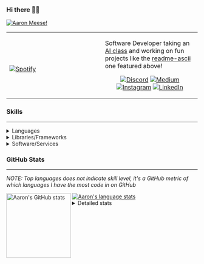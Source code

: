 ### Hi there 👋🏻
[![Aaron Meese!](https://user-images.githubusercontent.com/17814535/88975338-a2aabf00-d27f-11ea-963f-8a19608716b4.png)](https://github.com/ajmeese7/readme-ascii "README ASCII")

<!-- Modified from project here: https://github.com/novatorem/novatorem -->
<table width="100%"> 
  <tr>
  <td width="50%">
      
&nbsp; <br> [![Spotify](https://ajmeese7.vercel.app/api/spotify)](https://open.spotify.com/user/ajmeese)

  </td>
  <td width="50%">

Software Developer taking an [AI class](https://courses.edx.org/courses/BerkeleyX/CS188.1x-4/1T2015/course/) and working on fun 
projects like the [readme-ascii](https://github.com/ajmeese7/readme-ascii) one featured above!
<br><p align="center">
  [![Discord](https://img.shields.io/badge/discord-ajmeese7%234835-369?style=flat-square&logo=discord&logoColor=white&color=purple)](https://discord.gg/PxRTQg3)
  [![Medium](https://img.shields.io/badge/medium-ajmeese7-1DB954?style=flat-square&logo=medium&logoColor=white)](https://link.aaronmeese.com/medium)<br>
  [![Instagram](https://img.shields.io/badge/instagram-ajmeese7-1DB954?style=flat-square&logo=instagram&logoColor=white&color=c13584)](https://link.aaronmeese.com/instagram)
  [![LinkedIn](https://img.shields.io/badge/linkedIn-aaronmeese-1DB954?style=flat-square&logo=linkedin&logoColor=white&color=blue)](https://link.aaronmeese.com/linkedin)
</p>
  </td>
  </table>

[//]: <> (The `&nbsp;` is to have Aphelion take up more space)

### Skills ###
----
<details>
<summary>Languages</summary>

+ JavaScript
+ HTML
+ CSS
    + [README ASCII](https://github.com/ajmeese7/readme-ascii)
+ PHP
+ Java
    + [BRCC Java](https://github.com/ajmeese7/brcc-java)
    + [Euler Problems](https://github.com/ajmeese7/euler-problems)

</details>
<details>
<summary>Libraries/Frameworks</summary>

+ NodeJS
    + [Snapchat Share](https://github.com/ajmeese7/snapchat-share)
    + [FRC Spreadsheets](https://github.com/ajmeese7/frc-spreadsheets)
+ Cordova
+ jQuery
+ Discord.js
    + [Spambot](https://github.com/ajmeese7/spambot)
    + [Automatic Reactions](https://github.com/ajmeese7/automatic-reactions)
    + [Multiple Reactions](https://github.com/ajmeese7/multiple-reactions)
    + [Galley Calls](https://github.com/ajmeese7/galley-calls)
+ Puppeteer
    + [README ASCII](https://github.com/ajmeese7/readme-ascii)
    + [Dynamic Page Retrieval](https://github.com/ajmeese7/dynamic-page-retrieval)
+ Nightmare.js
    + [Steam Queue Clicker](https://github.com/ajmeese7/steam-queue-clicker)
    + [Repbot](https://github.com/ajmeese7/repbot)
+ Express
    + [Galley Calls](https://github.com/ajmeese7/galley-calls)
+ json-fs-store
    + [Multiple Reactions](https://github.com/ajmeese7/multiple-reactions)
+ pdf-lib
+ async

</details>
<details>
<summary>Software/Services</summary>

+ Wallpaper Engine
    + [Random Wallpaper](https://github.com/ajmeese7/random-wallpaper)
    + [Image of the Day](https://github.com/ajmeese7/image-of-the-day)
+ phpMyAdmin
+ Cloudinary
+ Firefox Extensions
    + [Chess Next Move](https://github.com/ajmeese7/chess-next-move)
    + [Gmail Label Organizer](https://github.com/ajmeese7/gmail-label-organizer)
+ Google Analytics
+ Heroku
+ Nexmo
+ Twilio
    + [Galley Calls](https://github.com/ajmeese7/galley-calls)
+ Auth0
+ OneSignal

</details>
<!--
<details>
<summary>Soft Skills</summary>
+ English/Grammar
+ SEO
    <!-- + TODO: Add my site examples after I finish improving them --
</details>
-->

### GitHub Stats ###
----
*NOTE: Top languages does not indicate skill level, it's a GitHub metric of which languages I have the most code in on GitHub*

<a href="https://profile-summary-for-github.com/user/ajmeese7">
  <img align="left" height="170px" src="https://github-readme-stats.vercel.app/api?username=ajmeese7&show_icons=true&line_height=27&count_private=true&include_all_commits=true" alt="Aaron's GitHub stats"/>
  <img src="https://github-readme-stats.vercel.app/api/top-langs/?username=ajmeese7&hide_langs_below=5&layout=compact" alt="Aaron's language stats"/>
</a>

<details>
<summary>Detailed stats</summary>

### :zap: Recent Activity
<!--START_SECTION:activity-->
1. 🎉 Merged PR [#3](https://github.com//ajmeese7/hellochess-v2/pull/3) in [ajmeese7/hellochess-v2](https://github.com//ajmeese7/hellochess-v2)
2. 🎉 Merged PR [#4](https://github.com//ajmeese7/galley-calls/pull/4) in [ajmeese7/galley-calls](https://github.com//ajmeese7/galley-calls)
3. 💪 Opened PR [#4](https://github.com//ajmeese7/galley-calls/pull/4) in [ajmeese7/galley-calls](https://github.com//ajmeese7/galley-calls)
4. 🎉 Merged PR [#4](https://github.com//ajmeese7/readme-ascii/pull/4) in [ajmeese7/readme-ascii](https://github.com//ajmeese7/readme-ascii)
5. 🎉 Merged PR [#4](https://github.com//ajmeese7/dynamic-page-retrieval/pull/4) in [ajmeese7/dynamic-page-retrieval](https://github.com//ajmeese7/dynamic-page-retrieval)
<!--END_SECTION:activity-->

### 🧐 Waka Stats
<!--START_SECTION:waka-->
**🐱 My Github Data** 

> 🏆 606 Contributions in the Year 2020
 > 
> 📦 45.8 kB Used in Github's Storage 
 > 
> 💼 Opted to Hire
 > 
> 📜 43 Public Repositories
 > 
> 🔑 15 Private Repositories 

**I'm an Early 🐤** 

```text
🌞 Morning    201 commits    ████████░░░░░░░░░░░░░░░░░   33.39% 
🌆 Daytime    256 commits    ██████████░░░░░░░░░░░░░░░   42.52% 
🌃 Evening    139 commits    █████░░░░░░░░░░░░░░░░░░░░   23.09% 
🌙 Night      6 commits      ░░░░░░░░░░░░░░░░░░░░░░░░░   1.0%

```
📅 **I'm Most Productive on Saturday** 

```text
Monday       75 commits     ███░░░░░░░░░░░░░░░░░░░░░░   12.46% 
Tuesday      72 commits     ███░░░░░░░░░░░░░░░░░░░░░░   11.96% 
Wednesday    76 commits     ███░░░░░░░░░░░░░░░░░░░░░░   12.62% 
Thursday     85 commits     ███░░░░░░░░░░░░░░░░░░░░░░   14.12% 
Friday       100 commits    ████░░░░░░░░░░░░░░░░░░░░░   16.61% 
Saturday     111 commits    ████░░░░░░░░░░░░░░░░░░░░░   18.44% 
Sunday       83 commits     ███░░░░░░░░░░░░░░░░░░░░░░   13.79%

```


📊 **This Week I Spent My Time On** 

```text
⌚︎ Time Zone: America/Chicago

💬 Programming Languages: 
JavaScript               6 hrs 57 mins       █████████████████████░░░░   87.14% 
Markdown                 41 mins             ██░░░░░░░░░░░░░░░░░░░░░░░   8.73% 
HTML                     10 mins             ░░░░░░░░░░░░░░░░░░░░░░░░░   2.17% 
CSS                      4 mins              ░░░░░░░░░░░░░░░░░░░░░░░░░   0.88% 
Other                    2 mins              ░░░░░░░░░░░░░░░░░░░░░░░░░   0.45%

🐱‍💻 Projects: 
galley-calls             6 hrs 32 mins       ████████████████████░░░░░   81.91% 
coupon-book              52 mins             ██░░░░░░░░░░░░░░░░░░░░░░░   11.02% 
legendary-octo-waffle    27 mins             █░░░░░░░░░░░░░░░░░░░░░░░░   5.85% 
steam-rainbow-name       4 mins              ░░░░░░░░░░░░░░░░░░░░░░░░░   0.86% 
ajmeese7                 1 min               ░░░░░░░░░░░░░░░░░░░░░░░░░   0.27%

```

**I Mostly Code in JavaScript** 

```text
JavaScript               22 repos            ██████████████░░░░░░░░░░░   56.41% 
HTML                     5 repos             ███░░░░░░░░░░░░░░░░░░░░░░   12.82% 
Java                     4 repos             ██░░░░░░░░░░░░░░░░░░░░░░░   10.26% 
Python                   3 repos             ██░░░░░░░░░░░░░░░░░░░░░░░   7.69% 
CSS                      2 repos             █░░░░░░░░░░░░░░░░░░░░░░░░   5.13%

```



<!--END_SECTION:waka-->
</details>
